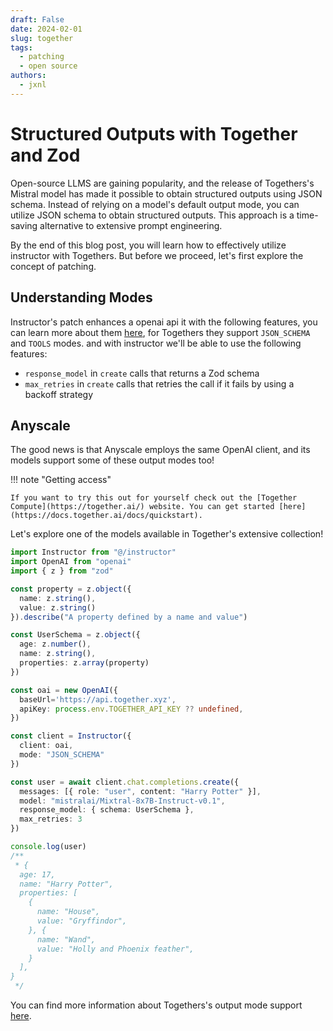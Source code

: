```yaml
---
draft: False
date: 2024-02-01
slug: together
tags:
  - patching
  - open source
authors:
  - jxnl
---
```


# Structured Outputs with Together and Zod

Open-source LLMS are gaining popularity, and the release of Togethers's Mistral model has made it possible to obtain structured outputs using JSON schema. Instead of relying on a model's default output mode, you can utilize JSON schema to obtain structured outputs. This approach is a time-saving alternative to extensive prompt engineering.

By the end of this blog post, you will learn how to effectively utilize instructor with Togethers. But before we proceed, let's first explore the concept of patching.

<!-- more -->

## Understanding Modes

Instructor's patch enhances a openai api it with the following features, you can learn more about them [here](../../concepts/modes.md), for Togethers they support `JSON_SCHEMA` and `TOOLS` modes. and with instructor we'll be able to use the following features:

- `response_model` in `create` calls that returns a Zod schema
- `max_retries` in `create` calls that retries the call if it fails by using a backoff strategy

## Anyscale

The good news is that Anyscale employs the same OpenAI client, and its models support some of these output modes too!

!!! note "Getting access"

    If you want to try this out for yourself check out the [Together Compute](https://together.ai/) website. You can get started [here](https://docs.together.ai/docs/quickstart).

Let's explore one of the models available in Together's extensive collection!

```ts
import Instructor from "@/instructor"
import OpenAI from "openai"
import { z } from "zod"

const property = z.object({
  name: z.string(),
  value: z.string()
}).describe("A property defined by a name and value")

const UserSchema = z.object({
  age: z.number(),
  name: z.string(),
  properties: z.array(property)
})

const oai = new OpenAI({
  baseUrl='https://api.together.xyz',
  apiKey: process.env.TOGETHER_API_KEY ?? undefined,
})

const client = Instructor({
  client: oai,
  mode: "JSON_SCHEMA"
})

const user = await client.chat.completions.create({
  messages: [{ role: "user", content: "Harry Potter" }],
  model: "mistralai/Mixtral-8x7B-Instruct-v0.1",
  response_model: { schema: UserSchema },
  max_retries: 3
})

console.log(user)
/**
 * {
  age: 17,
  name: "Harry Potter",
  properties: [
    {
      name: "House",
      value: "Gryffindor",
    }, {
      name: "Wand",
      value: "Holly and Phoenix feather",
    }
  ],
}
 */
```
You can find more information about Togethers's output mode support [here](https://docs.together.ai/docs/json-mode/).